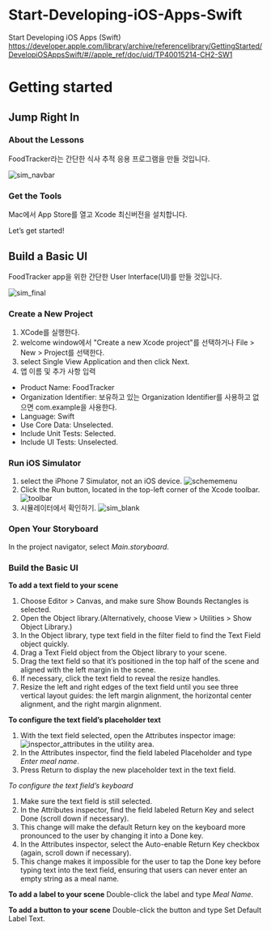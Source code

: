 # Start-Developing-iOS-Apps-Swift
Start Developing iOS Apps (Swift)
https://developer.apple.com/library/archive/referencelibrary/GettingStarted/DevelopiOSAppsSwift/#//apple_ref/doc/uid/TP40015214-CH2-SW1


# Getting started
## Jump Right In
### About the Lessons

FoodTracker라는 간단한 식사 추적 응용 프로그램을 만들 것입니다.

![sim_navbar](./images/IN_sim_navbar_2x.png)


### Get the Tools
Mac에서 App Store를 열고 Xcode 최신버전을 설치합니다.

Let’s get started!

## Build a Basic UI
FoodTracker app을 위한 간단한 User Interface(UI)를 만들 것입니다.

![sim_final](./images/BBUI_sim_finalUI_2x.png)

### Create a New Project
1. XCode를 실행한다.
2. welcome window에서 "Create a new Xcode project"를 선택하거나 File > New > Project를 선택한다.
3. select Single View Application and then click Next.
4. 앱 이름 및 추가 사항 입력
  * Product Name: FoodTracker
  * Organization Identifier: 보유하고 있는 Organization Identifier를 사용하고 없으면 com.example을 사용한다.
  * Language: Swift
  * Use Core Data: Unselected.
  * Include Unit Tests: Selected.
  * Include UI Tests: Unselected.

### Run iOS Simulator
1. select the iPhone 7 Simulator, not an iOS device.
![schememenu](./images/BBUI_schememenu_2x.png)
2. Click the Run button, located in the top-left corner of the Xcode toolbar.
![toolbar](./images/BBUI_toolbar_2x.png)
3. 시뮬레이터에서 확인하기.
![sim_blank](./images/BBUI_sim_blank_2x.png)

### Open Your Storyboard
In the project navigator, select *Main.storyboard*.

### Build the Basic UI
**To add a text field to your scene**
1. Choose Editor > Canvas, and make sure Show Bounds Rectangles is selected.
2. Open the Object library.(Alternatively, choose View > Utilities > Show Object Library.)
3. In the Object library, type text field in the filter field to find the Text Field object quickly.
4. Drag a Text Field object from the Object library to your scene.
5. Drag the text field so that it’s positioned in the top half of the scene and aligned with the left margin in the scene.
6. If necessary, click the text field to reveal the resize handles.
7. Resize the left and right edges of the text field until you see three vertical layout guides: the left margin alignment, the horizontal center alignment, and the right margin alignment.

**To configure the text field’s placeholder text**
1. With the text field selected, open the Attributes inspector image: ![inspector_attributes](./Art/inspector_attributes_2x.png) in the utility area.
2. In the Attributes inspector, find the field labeled Placeholder and type *Enter meal name*.
3. Press Return to display the new placeholder text in the text field.

*To configure the text field’s keyboard*
1. Make sure the text field is still selected.
2. In the Attributes inspector, find the field labeled Return Key and select Done (scroll down if necessary).
3. This change will make the default Return key on the keyboard more pronounced to the user by changing it into a Done key.
4. In the Attributes inspector, select the Auto-enable Return Key checkbox (again, scroll down if necessary).
5. This change makes it impossible for the user to tap the Done key before typing text into the text field, ensuring that users can never enter an empty string as a meal name.

**To add a label to your scene**
Double-click the label and type *Meal Name*.

**To add a button to your scene**
Double-click the button and type Set Default Label Text.









  




